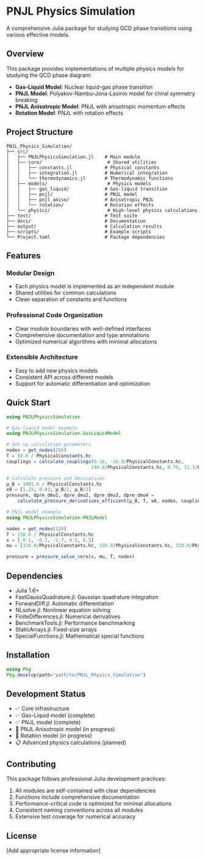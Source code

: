 # PNJL Physics Simulation

A comprehensive Julia package for studying QCD phase transitions using various effective models.

## Overview

This package provides implementations of multiple physics models for studying the QCD phase diagram:

- **Gas-Liquid Model**: Nuclear liquid-gas phase transition
- **PNJL Model**: Polyakov-Nambu-Jona-Lasinio model for chiral symmetry breaking
- **PNJL Anisotropic Model**: PNJL with anisotropic momentum effects  
- **Rotation Model**: PNJL with rotation effects

## Project Structure

```
PNJL_Physics_Simulation/
├── src/
│   ├── PNJLPhysicsSimulation.jl    # Main module
│   ├── core/                        # Shared utilities
│   │   ├── constants.jl            # Physical constants
│   │   ├── integration.jl          # Numerical integration
│   │   └── thermodynamics.jl       # Thermodynamic functions
│   ├── models/                      # Physics models
│   │   ├── gas_liquid/             # Gas-liquid transition
│   │   ├── pnjl/                   # PNJL model
│   │   ├── pnjl_aniso/             # Anisotropic PNJL
│   │   └── rotation/               # Rotation effects
│   └── physics/                     # High-level physics calculations
├── test/                           # Test suite
├── docs/                           # Documentation
├── output/                         # Calculation results
├── scripts/                        # Example scripts
└── Project.toml                    # Package dependencies
```

## Features

### Modular Design
- Each physics model is implemented as an independent module
- Shared utilities for common calculations
- Clean separation of constants and functions

### Professional Code Organization
- Clear module boundaries with well-defined interfaces
- Comprehensive documentation and type annotations
- Optimized numerical algorithms with minimal allocations

### Extensible Architecture
- Easy to add new physics models
- Consistent API across different models
- Support for automatic differentiation and optimization

## Quick Start

```julia
using PNJLPhysicsSimulation

# Gas-liquid model example
using PNJLPhysicsSimulation.GasLiquidModel

# Set up calculation parameters
nodes = get_nodes(256)
T = 50.0 / PhysicalConstants.hc
couplings = calculate_couplings(0.16, -16.0/PhysicalConstants.hc, 
                               240.0/PhysicalConstants.hc, 0.75, 31.3/PhysicalConstants.hc)

# Calculate pressure and derivatives
μ_B = 1001.0 / PhysicalConstants.hc
x0 = [1.25, 0.01, μ_B/2, μ_B/2]
pressure, dpre_dmu1, dpre_dmu2, dpre_dmu3, dpre_dmu4 = 
    calculate_pressure_derivatives_efficient(μ_B, T, x0, nodes, couplings)

# PNJL model example  
using PNJLPhysicsSimulation.PNJLModel

nodes = get_nodes(128)
T = 150.0 / PhysicalConstants.hc
x = [-0.1, -0.1, -1.7, 0.5, 0.5]
mu = [320.0/PhysicalConstants.hc, 320.0/PhysicalConstants.hc, 320.0/PhysicalConstants.hc]

pressure = pressure_solve_core(x, mu, T, nodes)
```

## Dependencies

- Julia 1.6+
- FastGaussQuadrature.jl: Gaussian quadrature integration
- ForwardDiff.jl: Automatic differentiation
- NLsolve.jl: Nonlinear equation solving
- FiniteDifferences.jl: Numerical derivatives
- BenchmarkTools.jl: Performance benchmarking
- StaticArrays.jl: Fixed-size arrays
- SpecialFunctions.jl: Mathematical special functions

## Installation

```julia
using Pkg
Pkg.develop(path="path/to/PNJL_Physics_Simulation")
```

## Development Status

- ✅ Core infrastructure
- ✅ Gas-Liquid model (complete)  
- ✅ PNJL model (complete)
- 🚧 PNJL Anisotropic model (in progress)
- 🚧 Rotation model (in progress)
- 📋 Advanced physics calculations (planned)

## Contributing

This package follows professional Julia development practices:

1. All modules are self-contained with clear dependencies
2. Functions include comprehensive documentation
3. Performance-critical code is optimized for minimal allocations
4. Consistent naming conventions across all modules
5. Extensive test coverage for numerical accuracy

## License

[Add appropriate license information]
